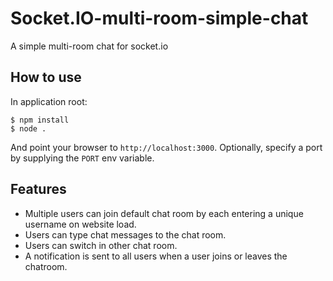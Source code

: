 # Socket.IO-multi-room-simple-chat
A simple multi-room chat for socket.io

## How to use

In application root:

```
$ npm install
$ node .
```

And point your browser to `http://localhost:3000`. Optionally, specify
a port by supplying the `PORT` env variable.

## Features

- Multiple users can join default chat room by each entering a unique username
on website load.
- Users can type chat messages to the chat room.
- Users can switch in other chat room.
- A notification is sent to all users when a user joins or leaves
the chatroom.
